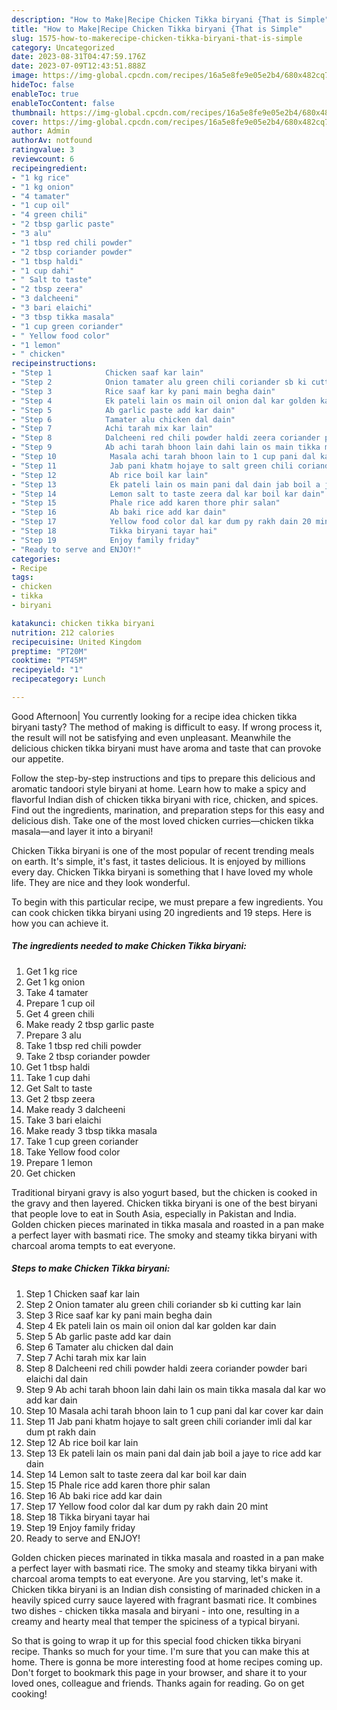 ```yaml
---
description: "How to Make|Recipe Chicken Tikka biryani {That is Simple"
title: "How to Make|Recipe Chicken Tikka biryani {That is Simple"
slug: 1575-how-to-makerecipe-chicken-tikka-biryani-that-is-simple
category: Uncategorized
date: 2023-08-31T04:47:59.176Z
date: 2023-07-09T12:43:51.888Z
image: https://img-global.cpcdn.com/recipes/16a5e8fe9e05e2b4/680x482cq70/chicken-tikka-biryani-recipe-main-photo.jpg
hideToc: false
enableToc: true
enableTocContent: false
thumbnail: https://img-global.cpcdn.com/recipes/16a5e8fe9e05e2b4/680x482cq70/chicken-tikka-biryani-recipe-main-photo.jpg
cover: https://img-global.cpcdn.com/recipes/16a5e8fe9e05e2b4/680x482cq70/chicken-tikka-biryani-recipe-main-photo.jpg
author: Admin
authorAv: notfound
ratingvalue: 3
reviewcount: 6
recipeingredient:
- "1 kg rice"
- "1 kg onion"
- "4 tamater"
- "1 cup oil"
- "4 green chili"
- "2 tbsp garlic paste"
- "3 alu"
- "1 tbsp red chili powder"
- "2 tbsp coriander powder"
- "1 tbsp haldi"
- "1 cup dahi"
- " Salt to taste"
- "2 tbsp zeera"
- "3 dalcheeni"
- "3 bari elaichi"
- "3 tbsp tikka masala"
- "1 cup green coriander"
- " Yellow food color"
- "1 lemon"
- " chicken"
recipeinstructions:
- "Step 1            Chicken saaf kar lain"
- "Step 2            Onion tamater alu green chili coriander sb ki cutting kar lain"
- "Step 3            Rice saaf kar ky pani main begha dain"
- "Step 4            Ek pateli lain os main oil onion dal kar golden kar dain"
- "Step 5            Ab garlic paste add kar dain"
- "Step 6            Tamater alu chicken dal dain"
- "Step 7            Achi tarah mix kar lain"
- "Step 8            Dalcheeni red chili powder haldi zeera coriander powder bari elaichi dal dain"
- "Step 9            Ab achi tarah bhoon lain dahi lain os main tikka masala dal kar wo add kar dain"
- "Step 10            Masala achi tarah bhoon lain to 1 cup pani dal kar cover kar dain"
- "Step 11            Jab pani khatm hojaye to salt green chili coriander imli dal kar dum pt rakh dain"
- "Step 12            Ab rice boil kar lain"
- "Step 13            Ek pateli lain os main pani dal dain jab boil a jaye to rice add kar dain"
- "Step 14            Lemon salt to taste zeera dal kar boil kar dain"
- "Step 15            Phale rice add karen thore phir salan"
- "Step 16            Ab baki rice add kar dain"
- "Step 17            Yellow food color dal kar dum py rakh dain 20 mint"
- "Step 18            Tikka biryani tayar hai"
- "Step 19            Enjoy family friday"
- "Ready to serve and ENJOY!"
categories:
- Recipe
tags:
- chicken
- tikka
- biryani

katakunci: chicken tikka biryani 
nutrition: 212 calories
recipecuisine: United Kingdom
preptime: "PT20M"
cooktime: "PT45M"
recipeyield: "1"
recipecategory: Lunch

---
```



Good Afternoon| You currently looking for a recipe idea chicken tikka biryani tasty? The method of making is difficult to easy. If wrong process it, the result will not be satisfying and even unpleasant. Meanwhile the delicious chicken tikka biryani must have aroma and taste that can provoke our appetite.





Follow the step-by-step instructions and tips to prepare this delicious and aromatic tandoori style biryani at home. Learn how to make a spicy and flavorful Indian dish of chicken tikka biryani with rice, chicken, and spices. Find out the ingredients, marination, and preparation steps for this easy and delicious dish. Take one of the most loved chicken curries—chicken tikka masala—and layer it into a biryani!

Chicken Tikka biryani is one of the most popular of recent trending meals on earth. It's simple, it's fast, it tastes delicious. It is enjoyed by millions every day. Chicken Tikka biryani is something that I have loved my whole life. They are nice and they look wonderful.


To begin with this particular recipe, we must prepare a few ingredients. You can cook chicken tikka biryani using 20 ingredients and 19 steps. Here is how you can achieve it.

<!--inarticleads1-->

##### The ingredients needed to make Chicken Tikka biryani:

1. Get 1 kg rice
1. Get 1 kg onion
1. Take 4 tamater
1. Prepare 1 cup oil
1. Get 4 green chili
1. Make ready 2 tbsp garlic paste
1. Prepare 3 alu
1. Take 1 tbsp red chili powder
1. Take 2 tbsp coriander powder
1. Get 1 tbsp haldi
1. Take 1 cup dahi
1. Get  Salt to taste
1. Get 2 tbsp zeera
1. Make ready 3 dalcheeni
1. Take 3 bari elaichi
1. Make ready 3 tbsp tikka masala
1. Take 1 cup green coriander
1. Take  Yellow food color
1. Prepare 1 lemon
1. Get  chicken


Traditional biryani gravy is also yogurt based, but the chicken is cooked in the gravy and then layered. Chicken tikka biryani is one of the best biryani that people love to eat in South Asia, especially in Pakistan and India. Golden chicken pieces marinated in tikka masala and roasted in a pan make a perfect layer with basmati rice. The smoky and steamy tikka biryani with charcoal aroma tempts to eat everyone. 

<!--inarticleads2-->

##### Steps to make Chicken Tikka biryani:

1. Step 1            Chicken saaf kar lain
1. Step 2            Onion tamater alu green chili coriander sb ki cutting kar lain
1. Step 3            Rice saaf kar ky pani main begha dain
1. Step 4            Ek pateli lain os main oil onion dal kar golden kar dain
1. Step 5            Ab garlic paste add kar dain
1. Step 6            Tamater alu chicken dal dain
1. Step 7            Achi tarah mix kar lain
1. Step 8            Dalcheeni red chili powder haldi zeera coriander powder bari elaichi dal dain
1. Step 9            Ab achi tarah bhoon lain dahi lain os main tikka masala dal kar wo add kar dain
1. Step 10            Masala achi tarah bhoon lain to 1 cup pani dal kar cover kar dain
1. Step 11            Jab pani khatm hojaye to salt green chili coriander imli dal kar dum pt rakh dain
1. Step 12            Ab rice boil kar lain
1. Step 13            Ek pateli lain os main pani dal dain jab boil a jaye to rice add kar dain
1. Step 14            Lemon salt to taste zeera dal kar boil kar dain
1. Step 15            Phale rice add karen thore phir salan
1. Step 16            Ab baki rice add kar dain
1. Step 17            Yellow food color dal kar dum py rakh dain 20 mint
1. Step 18            Tikka biryani tayar hai
1. Step 19            Enjoy family friday
1. Ready to serve and ENJOY!

Golden chicken pieces marinated in tikka masala and roasted in a pan make a perfect layer with basmati rice. The smoky and steamy tikka biryani with charcoal aroma tempts to eat everyone. Are you starving, let&#39;s make it. Chicken tikka biryani is an Indian dish consisting of marinaded chicken in a heavily spiced curry sauce layered with fragrant basmati rice. It combines two dishes - chicken tikka masala and biryani - into one, resulting in a creamy and hearty meal that temper the spiciness of a typical biryani. 

So that is going to wrap it up for this special food chicken tikka biryani recipe. Thanks so much for your time. I'm sure that you can make this at home. There is gonna be more interesting food at home recipes coming up. Don't forget to bookmark this page in your browser, and share it to your loved ones, colleague and friends. Thanks again for reading. Go on get cooking!
